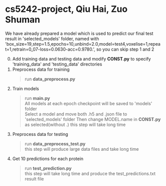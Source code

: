 # cs5242-project, Qiu Hai, Zuo Shuman

We have already prepared a model which is used to predict our final test result in 'selected_models' folder, named with 'box_size=19,step=1.5,epochs=10,unbind=2.0,model=test4,voxelise=1,repeat=1,retrain=0_07-loss=0.0630-acc=0.9780.', so you can skip step 1 and 2

0. Add training data and testing data and modify __CONST.py__ to specify 'training_data' and 'testing_data' directories
1. Preprocess data for training
    > run __data_preprocess.py__
2. Train models
    >run __main.py__ <br>
    All models at each epoch checkpoint will be saved to 'models' folder<br>
    Select a model and move both .h5 and .json file to 'selected_models' folder
    Then change MODEL.name in __CONST.py__ as selected(without .)
    this step will take long time 
3. Preprocess data for testing
    >run __data_preprocess_test.py__ <br>
    this step will produce large data files and take long time
4. Get 10 predictions for each protein
    > run __test_prediction.py__ <br>
    this step will take long time and produce the test_predictions.txt result file

